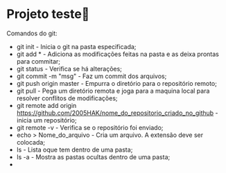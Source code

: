 # Projeto teste:facepunch:

Comandos do git:

- git init - Inicia o git na pasta especificada;
- git add * - Adiciona as modificações feitas na pasta e as deixa prontas para commitar;
- git status - Verifica se há alterações;
- git commit -m "msg" - Faz um commit dos arquivos;
- git push origin master - Empurra o diretório para o repositório remoto;
- git pull - Pega um diretório remota e joga para a maquina local para resolver conflitos de modificações;
- git remote add origin https://github.com/2005HAK/nome_do_repositorio_criado_no_github - inicia um repositório;
- git remote -v - Verifica se o repositório foi enviado;
- echo > Nome_do_arquivo - Cria um arquivo. A extensão deve ser colocada;
- ls - Lista oque tem dentro de uma pasta;
- ls -a - Mostra as pastas ocultas dentro de uma pasta;
- 
